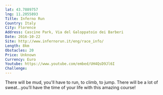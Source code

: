 ```yaml
---
lat: 43.7889757
lng: 11.2055893
Title: Inferno Run
Country: Italy
City: Florence
Address: Cascine Park, Via del Galoppatoio dei Barberi
Date: 2016-10-22
Site: http://www.infernorun.it/eng/race_info/
Length: 8km
Obstacles: 20
Price: Unknown
Currency: Euro
Youtube: https://www.youtube.com/embed/UH4QsD9Jl6I
Challenge:
---
```



There will be mud, you'll have to run, to climb, to jump. There will be a lot of sweat…you’ll have the time of your life with this amazing course!
